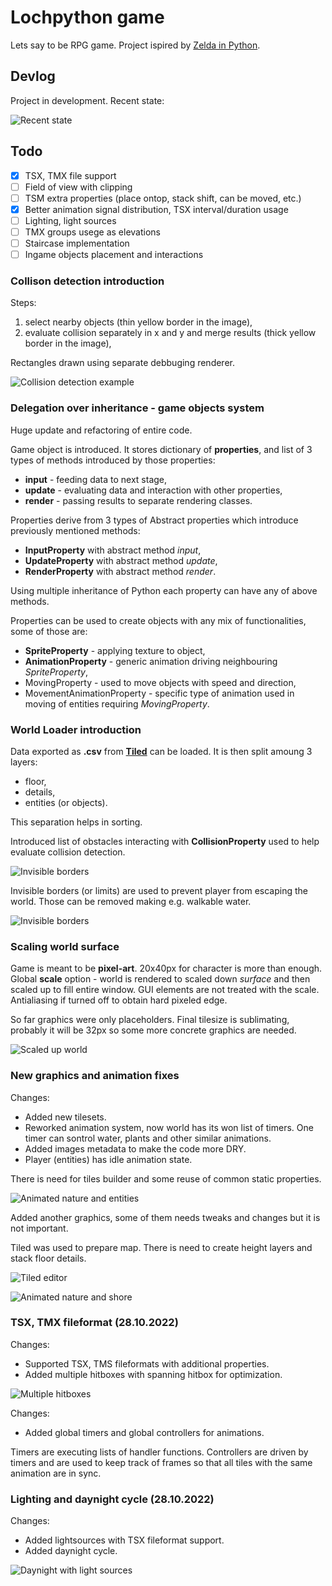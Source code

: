 # Lochpython game

Lets say to be RPG game. Project ispired by [Zelda in Python](https://www.youtube.com/watch?v=QU1pPzEGrqw).

## Devlog

Project in development. Recent state:

![Recent state](img/daynight.png)

## Todo

 - [x] TSX, TMX file support
 - [ ] Field of view with clipping
 - [ ] TSM extra properties (place ontop, stack shift, can be moved, etc.)
 - [x] Better animation signal distribution, TSX interval/duration usage
 - [ ] Lighting, light sources
 - [ ] TMX groups usege as elevations
 - [ ] Staircase implementation
 - [ ] Ingame objects placement and interactions

### Collison detection introduction

Steps:
1. select nearby objects (thin yellow border in the image),
2. evaluate collision separately in x and y and merge results (thick yellow border in the image),

Rectangles drawn using separate debbuging renderer.

![Collision detection example](img/collision_detection.png)

### Delegation over inheritance - game objects system

Huge update and refactoring of entire code.

Game object is introduced. It stores dictionary of **properties**, and list of 3 types of methods introduced by those properties:
 - **input** - feeding data to next stage,
 - **update** - evaluating data and interaction with other properties,
 - **render** - passing results to separate rendering classes.

Properties derive from 3 types of Abstract properties which introduce previously mentioned methods:
 - **InputProperty** with abstract method _input_,
 - **UpdateProperty** with abstract method _update_,
 - **RenderProperty** with abstract method _render_.

Using multiple inheritance of Python each property can have any of above methods.

Properties can be used to create objects with any mix of functionalities, some of those are:
 - **SpriteProperty** - applying texture to object,
 - **AnimationProperty** - generic animation driving neighbouring _SpriteProperty_,
 - MovingProperty - used to move objects with speed and direction,
 - MovementAnimationProperty - specific type of animation used in moving of entities requiring _MovingProperty_.

### World Loader introduction

Data exported as **.csv** from **[Tiled](https://www.mapeditor.org/)** can be loaded. It is then split amoung 3 layers:
 - floor,
 - details,
 - entities (or objects).

This separation helps in sorting. 

Introduced list of obstacles interacting with **CollisionProperty** used to help evaluate collision detection.

![Invisible borders](img/tibia_2_water_border.png)

Invisible borders (or limits) are used to prevent player from escaping the world. Those can be removed making e.g. walkable water.

![Invisible borders](img/tibia_2_bridge.png)

### Scaling world surface

Game is meant to be **pixel-art**. 20x40px for character is more than enough. Global **scale** option - world is rendered to scaled down _surface_ and then scaled up to fill entire window. GUI elements are not treated with the scale. Antialiasing if turned off to obtain hard pixeled edge.

So far graphics were only placeholders. Final tilesize is sublimating, probably it will be 32px so some more concrete graphics are needed.

![Scaled up world](img/tibia_2_scale.png)

### New graphics and animation fixes

Changes:

 - Added new tilesets.
 - Reworked animation system, now world has its won list of timers. One timer can sontrol water, plants and other similar animations.
 - Added images metadata to make the code more DRY.
 - Player (entities) has idle animation state.

There is need for tiles builder and some reuse of common static properties.

![Animated nature and entities](img/anims.gif)

Added another graphics, some of them needs tweaks and changes but it is not important.

Tiled was used to prepare map. There is need to create height layers and stack floor details.

![Tiled editor](img/tiled_editor.JPG)

![Animated nature and shore](img/beach_grass.gif)

### TSX, TMX fileformat (28.10.2022)

Changes:
 - Supported TSX, TMS fileformats with additional properties.
 - Added multiple hitboxes with spanning hitbox for optimization.

![Multiple hitboxes](img/multi_hitbox.png)

Changes:
 - Added global timers and global controllers for animations.

Timers are executing lists of handler functions. Controllers are driven by timers and are used to keep track of frames so that all tiles with the same animation are in sync.

### Lighting and daynight cycle (28.10.2022)

Changes:
 - Added lightsources with TSX fileformat support.
 - Added daynight cycle.

![Daynight with light sources](img/daynight.png)